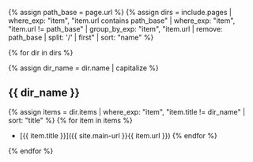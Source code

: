 {% assign path_base = page.url %}
{% assign dirs = include.pages
        | where_exp: "item", "item.url contains path_base"
        | where_exp: "item", "item.url != path_base"
        | group_by_exp: "item", "item.url | remove: path_base | split: '/' | first"
        | sort: "name" %}

{% for dir in dirs %}

  {% assign dir_name = dir.name | capitalize %}
  <h2 id="{{dir.name}}">{{ dir_name }}</h2>

  {% assign items = dir.items | where_exp: "item", "item.title != dir_name" | sort: "title" %}
  {% for item in items %}
  - [{{ item.title }}]({{ site.main-url }}{{ item.url }})
  {% endfor %}


{% endfor %}
